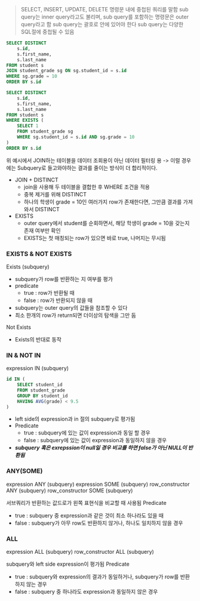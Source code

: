 > SELECT, INSERT, UPDATE, DELETE 명령문 내에 중첩된 쿼리를 말함
> sub query는 inner query라고도 불리며, sub query를 포함하는 명령문은 outer query라고 함
> sub query는 괄호로 안에 있어야 한다
> sub query는 다양한 SQL절에 중첩될 수 있음

```sql
SELECT DISTINCT
	s.id,
	s.first_name,
	s.last_name
FROM student s 
JOIN student_grade sg ON sg.student_id = s.id
WHERE sg.grade = 10
ORDER BY s.id
```

```sql
SELECT DISTINCT
	s.id,
	s.first_name,
	s.last_name
FROM student s 
WHERE EXISTS (
	SELECT 1 
	FROM student_grade sg
	WHERE sg.student_id = s.id AND sg.grade = 10
)
ORDER BY s.id
```
위 예시에서 JOIN하는 테이블을 데이터 조회용이 아닌 데이터 필터링 용
-> 이럴 경우에는 Subquery로 들고와야하는 결과를 줄이는 방식이 더 합리적이다.
- JOIN + DISTINCT
	- join을 사용해 두 테이블을 결합한 후 WHERE 조건을 적용
	- 중복 제거를 위해 DISTINCT
	- 하나의 학생이 grade = 10인 여러가지 row가 존재한다면, 그만큼 결과를 가져와서 DISTINCT
- EXISTS
	- outer query에서 student를 순회하면서, 해당 학생이 grade = 10을 갖는지 존재 여부만 확인
	- EXISTS는 첫 매칭되는 row가 있으면 바로 true, 나머지는 무시됨

### EXISTS & NOT EXISTS

Exists (subquery)
- subquery가 row를 반환하는 지 여부를 평가
- predicate
	- true : row가 반환될 때
	- false :  row가 반환되지 않을 때
- subquery는 outer query의 값들을 참조할 수 있다
- 최소 한개의 row가 return되면 더이상의 탐색을 그만 둠

Not Exists
- Exists의 반대로 동작

### IN  & NOT IN 
expression IN (subquery)
```sql
id IN (
	SELECT student_id
	FROM student_grade
	GROUP BY student_id
	HAVING AVG(grade) < 9.5
)
```
- left side의 expression과 in 절의 subquery로 평가됨
- Predicate
	- true : subquery에 있는 값이 expression과 동일 할 경우
	- false : subquery에 있는 값이 expression과 동일하지 않을 경우
- ***subquery 혹은 exrepssion이 null일 경우 비교를 하면 false가 아닌 NULL이 반환됨*** 

### ANY(SOME)
expression ANY (subquery)
expression SOME (subquery)
row_constructor ANY (subquery)
row_constructor SOME (subquery)

서브쿼리가 반환하는 값드로가 왼쪽 표현식을 비교할 때 사용됨
Predicate
- true : subquery 중 expression과 같은 것이 최소 하나라도 있을 때
- false : subquery가 아무 row도 반환하지 않거나, 하나도 일치하지 않을 경우

### ALL 
expression ALL (subquery)
row_constructor ALL (subquery)

subquery와 left side expression이 평가됨
Predicate
- true : subquery와 expression의 결과가 동일하거나, subquery가 row를 반환하지 않는 경우
- false : subquery 중 하나라도 expression과 동일하지 않은 경우 